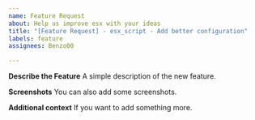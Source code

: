 ```yaml
---
name: Feature Request
about: Help us improve esx with your ideas
title: "[Feature Request] - esx_script - Add better configuration"
labels: feature
assignees: Benzo00

---
```


**Describe the Feature**
A simple description of the new feature.

**Screenshots**
You can also add some screenshots.

**Additional context**
If you want to add something more.
